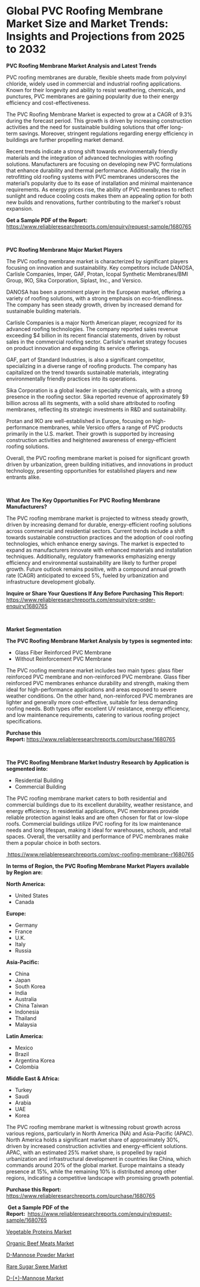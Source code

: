 <p><h1>Global PVC Roofing Membrane Market Size and Market Trends: Insights and Projections from 2025 to 2032</h1></p><p><strong>PVC Roofing Membrane Market Analysis and Latest Trends</strong></p>
<p><p>PVC roofing membranes are durable, flexible sheets made from polyvinyl chloride, widely used in commercial and industrial roofing applications. Known for their longevity and ability to resist weathering, chemicals, and punctures, PVC membranes are gaining popularity due to their energy efficiency and cost-effectiveness. </p><p>The PVC Roofing Membrane Market is expected to grow at a CAGR of 9.3% during the forecast period. This growth is driven by increasing construction activities and the need for sustainable building solutions that offer long-term savings. Moreover, stringent regulations regarding energy efficiency in buildings are further propelling market demand.</p><p>Recent trends indicate a strong shift towards environmentally friendly materials and the integration of advanced technologies with roofing solutions. Manufacturers are focusing on developing new PVC formulations that enhance durability and thermal performance. Additionally, the rise in retrofitting old roofing systems with PVC membranes underscores the material’s popularity due to its ease of installation and minimal maintenance requirements. As energy prices rise, the ability of PVC membranes to reflect sunlight and reduce cooling costs makes them an appealing option for both new builds and renovations, further contributing to the market's robust expansion.</p></p>
<p><strong>Get a Sample PDF of the Report:&nbsp;</strong> <a href="https://www.reliableresearchreports.com/enquiry/request-sample/1680765?utm_campaign=31&utm_medium=2&utm_source=Github&utm_content=ia&utm_term=24032025&utm_id=pvc-roofing-membrane">https://www.reliableresearchreports.com/enquiry/request-sample/1680765</a></p>
<p>&nbsp;</p>
<p><strong>PVC Roofing Membrane Major Market Players</strong></p>
<p><p>The PVC roofing membrane market is characterized by significant players focusing on innovation and sustainability. Key competitors include DANOSA, Carlisle Companies, Imper, GAF, Protan, Icopal Synthetic Membranes/BMI Group, IKO, Sika Corporation, Siplast, Inc., and Versico. </p><p>DANOSA has been a prominent player in the European market, offering a variety of roofing solutions, with a strong emphasis on eco-friendliness. The company has seen steady growth, driven by increased demand for sustainable building materials.</p><p>Carlisle Companies is a major North American player, recognized for its advanced roofing technologies. The company reported sales revenue exceeding $4 billion in its recent financial statements, driven by robust sales in the commercial roofing sector. Carlisle's market strategy focuses on product innovation and expanding its service offerings.</p><p>GAF, part of Standard Industries, is also a significant competitor, specializing in a diverse range of roofing products. The company has capitalized on the trend towards sustainable materials, integrating environmentally friendly practices into its operations.</p><p>Sika Corporation is a global leader in specialty chemicals, with a strong presence in the roofing sector. Sika reported revenue of approximately $9 billion across all its segments, with a solid share attributed to roofing membranes, reflecting its strategic investments in R&D and sustainability.</p><p>Protan and IKO are well-established in Europe, focusing on high-performance membranes, while Versico offers a range of PVC products primarily in the U.S. market. Their growth is supported by increasing construction activities and heightened awareness of energy-efficient roofing solutions.</p><p>Overall, the PVC roofing membrane market is poised for significant growth driven by urbanization, green building initiatives, and innovations in product technology, presenting opportunities for established players and new entrants alike.</p></p>
<p>&nbsp;</p>
<p><strong>What Are The Key Opportunities For PVC Roofing Membrane Manufacturers?</strong></p>
<p><p>The PVC roofing membrane market is projected to witness steady growth, driven by increasing demand for durable, energy-efficient roofing solutions across commercial and residential sectors. Current trends include a shift towards sustainable construction practices and the adoption of cool roofing technologies, which enhance energy savings. The market is expected to expand as manufacturers innovate with enhanced materials and installation techniques. Additionally, regulatory frameworks emphasizing energy efficiency and environmental sustainability are likely to further propel growth. Future outlook remains positive, with a compound annual growth rate (CAGR) anticipated to exceed 5%, fueled by urbanization and infrastructure development globally.</p></p>
<p><strong>Inquire or Share Your Questions If Any Before Purchasing This Report:</strong> <a href="https://www.reliableresearchreports.com/enquiry/pre-order-enquiry/1680765?utm_campaign=31&utm_medium=2&utm_source=Github&utm_content=ia&utm_term=24032025&utm_id=pvc-roofing-membrane">https://www.reliableresearchreports.com/enquiry/pre-order-enquiry/1680765</a></p>
<p>&nbsp;</p>
<p><strong>Market Segmentation</strong></p>
<p><strong>The PVC Roofing Membrane Market Analysis by types is segmented into:</strong></p>
<p><ul><li>Glass Fiber Reinforced PVC Membrane</li><li>Without Reinforcement PVC Membrane</li></ul></p>
<p><p>The PVC roofing membrane market includes two main types: glass fiber reinforced PVC membrane and non-reinforced PVC membrane. Glass fiber reinforced PVC membranes enhance durability and strength, making them ideal for high-performance applications and areas exposed to severe weather conditions. On the other hand, non-reinforced PVC membranes are lighter and generally more cost-effective, suitable for less demanding roofing needs. Both types offer excellent UV resistance, energy efficiency, and low maintenance requirements, catering to various roofing project specifications.</p></p>
<p><strong>Purchase this Report:&nbsp;</strong><a href="https://www.reliableresearchreports.com/purchase/1680765?utm_campaign=31&utm_medium=2&utm_source=Github&utm_content=ia&utm_term=24032025&utm_id=pvc-roofing-membrane">https://www.reliableresearchreports.com/purchase/1680765</a></p>
<p>&nbsp;</p>
<p><strong>The PVC Roofing Membrane Market Industry Research by Application is segmented into:</strong></p>
<p><ul><li>Residential Building</li><li>Commercial Building</li></ul></p>
<p><p>The PVC roofing membrane market caters to both residential and commercial buildings due to its excellent durability, weather resistance, and energy efficiency. In residential applications, PVC membranes provide reliable protection against leaks and are often chosen for flat or low-slope roofs. Commercial buildings utilize PVC roofing for its low maintenance needs and long lifespan, making it ideal for warehouses, schools, and retail spaces. Overall, the versatility and performance of PVC membranes make them a popular choice in both sectors.</p></p>
<p><a href="https://www.reliableresearchreports.com/pvc-roofing-membrane-r1680765?utm_campaign=31&utm_medium=2&utm_source=Github&utm_content=ia&utm_term=24032025&utm_id=pvc-roofing-membrane">&nbsp;https://www.reliableresearchreports.com/pvc-roofing-membrane-r1680765</a></p>
<p><strong>In terms of Region, the PVC Roofing Membrane Market Players available by Region are:</strong></p>
<p>
    <p> <strong> North America: </strong>
        <ul>
            <li>United States</li>
            <li>Canada</li>
        </ul>
        </p> 
    <p> <strong> Europe: </strong>
        <ul>
            <li>Germany</li>
            <li>France</li>
            <li>U.K.</li>
            <li>Italy</li>
            <li>Russia</li>
        </ul>
        </p> 
    <p> <strong> Asia-Pacific: </strong>
        <ul>
            <li>China</li>
            <li>Japan</li>
            <li>South Korea</li>
            <li>India</li>
            <li>Australia</li>
            <li>China Taiwan</li>
            <li>Indonesia</li>
            <li>Thailand</li>
            <li>Malaysia</li>
        </ul>
        </p> 
    <p> <strong> Latin America: </strong>
        <ul>
            <li>Mexico</li>
            <li>Brazil</li>
            <li>Argentina Korea</li>
            <li>Colombia</li>
        </ul>
        </p> 
    <p> <strong> Middle East & Africa: </strong>
        <ul>
            <li>Turkey</li>
            <li>Saudi</li>
            <li>Arabia</li>
            <li>UAE</li>
            <li>Korea</li>
        </ul>
    </p>
    </p>
<p><p>The PVC roofing membrane market is witnessing robust growth across various regions, particularly in North America (NA) and Asia-Pacific (APAC). North America holds a significant market share of approximately 30%, driven by increased construction activities and energy-efficient solutions. APAC, with an estimated 25% market share, is propelled by rapid urbanization and infrastructural development in countries like China, which commands around 20% of the global market. Europe maintains a steady presence at 15%, while the remaining 10% is distributed among other regions, indicating a competitive landscape with promising growth potential.</p></p>
<p><strong>Purchase this Report: </strong><a href="https://www.reliableresearchreports.com/purchase/1680765?utm_campaign=31&utm_medium=2&utm_source=Github&utm_content=ia&utm_term=24032025&utm_id=pvc-roofing-membrane">https://www.reliableresearchreports.com/purchase/1680765</a></p>
<p>&nbsp;<strong>Get a Sample PDF of the Report:&nbsp;&nbsp;</strong><a href="https://www.reliableresearchreports.com/enquiry/request-sample/1680765?utm_campaign=31&utm_medium=2&utm_source=Github&utm_content=ia&utm_term=24032025&utm_id=pvc-roofing-membrane">https://www.reliableresearchreports.com/enquiry/request-sample/1680765</a></p>
<p><strong></strong></p>
<p><p><a href="https://github.com/abuegalawixo/Market-Research-Report-List-1/blob/main/vegetable-proteins-market.md?utm_campaign=31&utm_medium=2&utm_source=Github&utm_content=ia&utm_term=24032025&utm_id=pvc-roofing-membrane">Vegetable Proteins Market</a></p><p><a href="https://github.com/kavechoxo/Market-Research-Report-List-1/blob/main/organic-beef-meats-market.md?utm_campaign=31&utm_medium=2&utm_source=Github&utm_content=ia&utm_term=24032025&utm_id=pvc-roofing-membrane">Organic Beef Meats Market</a></p><p><a href="https://github.com/gavalegeyndt26/Market-Research-Report-List-1/blob/main/d-mannose-powder-market.md?utm_campaign=31&utm_medium=2&utm_source=Github&utm_content=ia&utm_term=24032025&utm_id=pvc-roofing-membrane">D-Mannose Powder Market</a></p><p><a href="https://github.com/cernkomlkawi/Market-Research-Report-List-1/blob/main/rare-sugar-swee-market.md?utm_campaign=31&utm_medium=2&utm_source=Github&utm_content=ia&utm_term=24032025&utm_id=pvc-roofing-membrane">Rare Sugar Swee Market</a></p><p><a href="https://github.com/boonegoicks7/Market-Research-Report-List-1/blob/main/d-mannose-market.md?utm_campaign=31&utm_medium=2&utm_source=Github&utm_content=ia&utm_term=24032025&utm_id=pvc-roofing-membrane">D-(+)-Mannose Market</a></p></p>